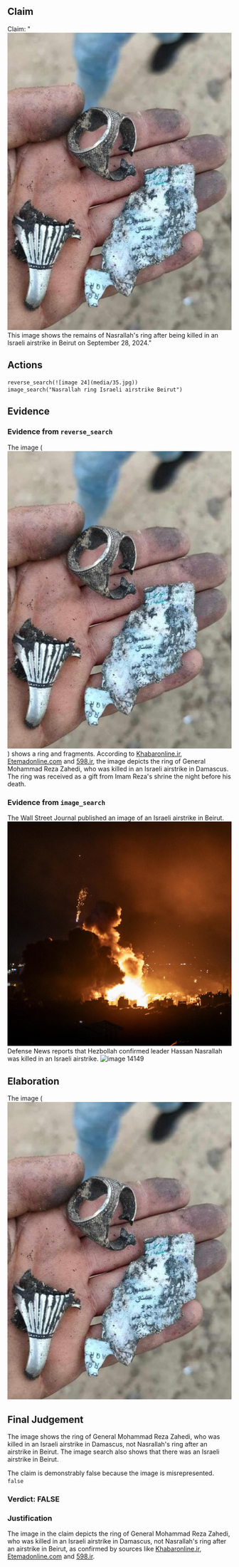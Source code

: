 ## Claim
Claim: "![image 24](media/35.jpg) This image shows the remains of Nasrallah's ring after being killed in an Israeli airstrike in Beirut on September 28, 2024."

## Actions
```
reverse_search(![image 24](media/35.jpg))
image_search("Nasrallah ring Israeli airstrike Beirut")
```

## Evidence
### Evidence from `reverse_search`
The image (![image 24](media/35.jpg)) shows a ring and fragments. According to [Khabaronline.ir](https://www.khabaronline.ir/news/1890386/%D8%B9%DA%A9%D8%B3%DB%8C-%D8%AA%D9%84%D8%AE-%D8%A7%D8%B2-%D8%A7%D9%86%DA%AF%D8%B4%D8%AA%D8%B1-%D8%A8%D8%B1%D8%AC%D8%A7%DB%8C-%D9%85%D8%A7%D9%86%D8%AF%D9%87-%D8%A7%D8%B2-%D8%B3%D8%B1%D8%AF%D8%A7%D8%B1-%D8%B2%D8%A7%D9%87%D8%AF%DB%8C-%D8%A8%D8%B9%D8%AF-%D8%A7%D8%B2-%D8%B4%D9%87%D8%A7%D8%AF%D8%AA-%D9%87%D8%AF%DB%8C%D9%87), [Etemadonline.com](https://www.etemadonline.com/%D8%A8%D8%AE%D8%B4-%D8%B3%DB%8C%D8%A7%D8%B3%DB%8C-9/655901-%D8%A7%D9%86%DA%AF%D8%B4%D8%AA%D8%B1-%D8%A7%D9%87%D8%AF%D8%A7%DB%8C%DB%8C-%D8%B4%D9%87%DB%8C%D8%AF%D8%B2%D8%A7%D9%87%D8%AF%DB%8C-%D8%AD%D9%85%D9%84%D9%87-%D8%A7%D8%B3%D8%B1%D8%A7%D8%A6%DB%8C%D9%84) and [598.ir](https://www.598.ir/fa/news/535490/%D8%AA%D8%B5%D9%88%DB%8C%D8%B1%DB%8C-%D8%A7%D8%B2-%D8%A7%D9%86%DA%AF%D8%B4%D8%AA%D8%B1-%D8%B4%D9%87%DB%8C%D8%AF-%D8%B2%D8%A7%D9%87%D8%AF%DB%8C), the image depicts the ring of General Mohammad Reza Zahedi, who was killed in an Israeli airstrike in Damascus. The ring was received as a gift from Imam Reza's shrine the night before his death.


### Evidence from `image_search`
The Wall Street Journal published an image of an Israeli airstrike in Beirut. ![image 14148](media/2025-09-01_09-08-1756717709-081873.jpg) Defense News reports that Hezbollah confirmed leader Hassan Nasrallah was killed in an Israeli airstrike. ![image 14149](media/2025-09-01_09-08-1756717710-800921.jpg)


## Elaboration
The image (![image 24](media/35.jpg)

## Final Judgement
The image shows the ring of General Mohammad Reza Zahedi, who was killed in an Israeli airstrike in Damascus, not Nasrallah's ring after an airstrike in Beirut. The image search also shows that there was an Israeli airstrike in Beirut.

The claim is demonstrably false because the image is misrepresented. `false`

### Verdict: FALSE

### Justification
The image in the claim depicts the ring of General Mohammad Reza Zahedi, who was killed in an Israeli airstrike in Damascus, not Nasrallah's ring after an airstrike in Beirut, as confirmed by sources like [Khabaronline.ir](https://www.khabaronline.ir/news/1890386/%D8%B9%DA%A9%D8%B3%DB%8C-%D8%AA%D9%84%D8%AE-%D8%A7%D8%B2-%D8%A7%D9%86%DA%AF%D8%B4%D8%AA%D8%B1-%D8%A8%D8%B1%D8%AC%D8%A7%DB%8C-%D9%85%D8%A7%D9%86%D8%AF%D9%87-%D8%A7%D8%B2-%D8%B3%D8%B1%D8%AF%D8%A7%D8%B1-%D8%B2%D8%A7%D9%87%D8%AF%DB%8C-%D8%A8%D8%B9%D8%AF-%D8%A7%D8%B2-%D8%B4%D9%87%D8%A7%D8%AF%D8%AA-%D9%87%D8%AF%DB%8C%D9%87), [Etemadonline.com](https://www.etemadonline.com/%D8%A8%D8%AE%D8%B4-%D8%B3%DB%8C%D8%A7%D8%B3%DB%8C-9/655901-%D8%A7%D9%86%DA%AF%D8%B4%D8%AA%D8%B1-%D8%A7%D9%87%D8%AF%D8%A7%DB%8C%DB%8C-%D8%B4%D9%87%DB%8C%D8%AF%D8%B2%D8%A7%D9%87%D8%AF%DB%8C-%D8%AD%D9%85%D9%84%D9%87-%D8%A7%D8%B3%D8%B1%D8%A7%D8%A6%DB%8C%D9%84) and [598.ir](https://www.598.ir/fa/news/535490/%D8%AA%D8%B5%D9%88%DB%8C%D8%B1%DB%8C-%D8%A7%D8%B2-%D8%A7%D9%86%DA%AF%D8%B4%D8%AA%D8%B1-%D8%B4%D9%87%DB%8C%D8%AF-%D8%B2%D8%A7%D9%87%D8%AF%DB%8C).
